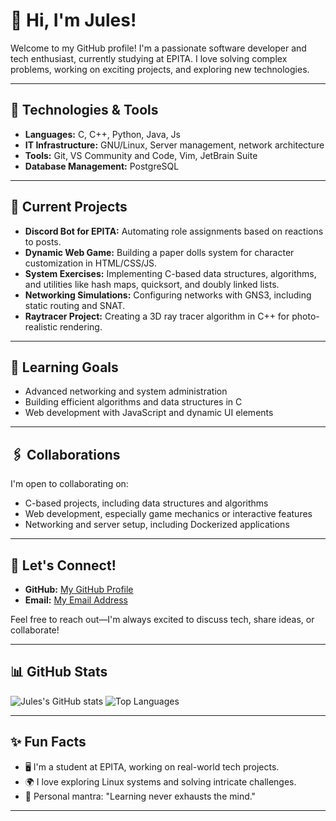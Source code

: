 # 👋 Hi, I'm Jules!

Welcome to my GitHub profile! I'm a passionate software developer and tech enthusiast, currently studying at EPITA. I love solving complex problems, working on exciting projects, and exploring new technologies.

---

## 🔧 Technologies & Tools
- **Languages:** C, C++, Python, Java, Js
- **IT Infrastructure:** GNU/Linux, Server management, network architecture
- **Tools:** Git, VS Community and Code, Vim, JetBrain Suite
- **Database Management:** PostgreSQL

---

## 🚀 Current Projects
- **Discord Bot for EPITA:** Automating role assignments based on reactions to posts.
- **Dynamic Web Game:** Building a paper dolls system for character customization in HTML/CSS/JS.
- **System Exercises:** Implementing C-based data structures, algorithms, and utilities like hash maps, quicksort, and doubly linked lists.
- **Networking Simulations:** Configuring networks with GNS3, including static routing and SNAT.
- **Raytracer Project:** Creating a 3D ray tracer algorithm in C++ for photo-realistic rendering.

---

## 🌱 Learning Goals
- Advanced networking and system administration
- Building efficient algorithms and data structures in C
- Web development with JavaScript and dynamic UI elements

---

## 🖇️ Collaborations
I'm open to collaborating on:
- C-based projects, including data structures and algorithms
- Web development, especially game mechanics or interactive features
- Networking and server setup, including Dockerized applications

---

## 💬 Let's Connect!
- **GitHub:** [My GitHub Profile](https://github.com/Samshiba)
- **Email:** [My Email Address](jules.genin@epita.fr)

Feel free to reach out—I'm always excited to discuss tech, share ideas, or collaborate!

---

## 📊 GitHub Stats

![Jules's GitHub stats](https://github-readme-stats.vercel.app/api?username=Samshiba&show_icons=true&theme=radical)
![Top Languages](https://github-readme-stats.vercel.app/api/top-langs/?username=Samshiba&layout=compact&theme=radical)

---

## ✨ Fun Facts
- 🖥️ I'm a student at EPITA, working on real-world tech projects.
- 🌍 I love exploring Linux systems and solving intricate challenges.
- 🎯 Personal mantra: "Learning never exhausts the mind."

---

